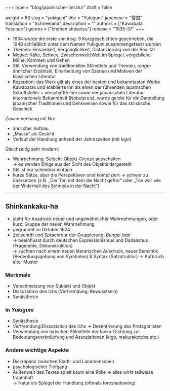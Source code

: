 +++
type = "blog/japanische-literatur"
draft = false

weight = 53
slug = "yukiguni"
title = "Yukiguni"
japanese = "雪国"
translation = "Schneeland"
description = ""
authors = ["Kawabata Yasunari"]
genres = ["chōhen shōsetsu"]
release = "1935-37"
+++

- 1934 wurde die erste von insg. 9 Kurzgeschichten geschrieben, die 1948 schließlich unter dem Namen Yukiguni zusammengefasst wurden
- Themen: Einsamkeit, Vergänglichkeit, Distanzierung von der Realität
- Motive: Kälte, Schnee, Zwischenwelt/Welt im Spiegel, vergebliche Mühe, Kommen und Gehen
- Stil: Verwendung von traditionellen Stilmitteln und Themen, *renga*-ähnlicher Erzählstil, Einarbeitung von Szenen und Motiven der klassischen Literatur
- Rezeption: das Werk gilt als eines der besten und bekanntesten Werke Kawabatas und etablierte ihn als einen der führenden japanischen Schriftsteller + verschaffte ihm sowie der japanischen Literatur internationale Bekanntheit (Nobelpreis), wurde gelobt für die Darstellung japanischer Traditionen und Denkweisen sowie für das stilistische Geschick

Zusammenhang mit Nō:

- ähnlicher Aufbau
- „Maske“ als Gesicht
- Verlauf der Handlung anhand der Jahreszeiten (mit *kigo*)

Gleichzeitig sehr modern:

- Wahrnehmung: Subjekt-Objekt-Grenze ausschalten  
-> es werden Dinge aus der Sicht des Objekts dargestellt
- Stil ist nur scheinbar einfach
- kurze Sätze, aber die Perspektiven sind kompliziert -> schwer zu übersetzen (z.B. „Der Ton mit dem die Nacht gefror“ oder „Ton war wie der Widerhall des Schnees in der Nacht“)

---

## Shinkankaku-ha

- steht für Ausdruck neuer und ungewöhnlicher Wahrnehmungen, oder kurz: Gruppe der neuen Wahrnehmung
- gegründet im Oktober 1924
- Zeitschrift und Sprachrohr der Gruppierung: *Bungei jidai*  
-> beeinflusst durch deutschen Expressionismus und Dadaismus (Fragmente, Dekonstruktion)  
-> suchten nach einem neuen literarischen Ausdruck, neuer Semantik (Bedeutungsgebung von Symbolen) & Syntax (Satzstruktur) -> Aufbruch alter Muster

### Merkmale

- Verschmelzung von Subjekt und Objekt
- Dissoziation des Ichs (Verfremdung; Bewusstsein)
- Synästhesie

### In *Yukiguni*

- Synästhesie
- Verfremdung/Dissoziation des Ichs -> Dezentrierung des Protagonisten
- Verwendung von lyrischen Stilmitteln der tanka-Dichtung zur Bedeutungsverknüpfung und Assoziationen (kigo, makurakotoba etc.)

### Andere wichtige Aspekte

- Diskrepanz zwischen Stadt- und Landmenschen
- psychologischer Tiefgang
- Außenwelt des Textes spielt kaum eine Rolle -> alles wirkt teilweise traumhaft  
-> Natur als Spiegel der Handlung (oftmals foreshadowing)
